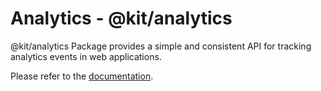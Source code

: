 # Analytics - @kit/analytics

@kit/analytics Package provides a simple and consistent API for tracking analytics events in web applications.

Please refer to the [documentation](https://audiencelab.io/docs/next-supabase-turbo/analytics/analytics-and-events).